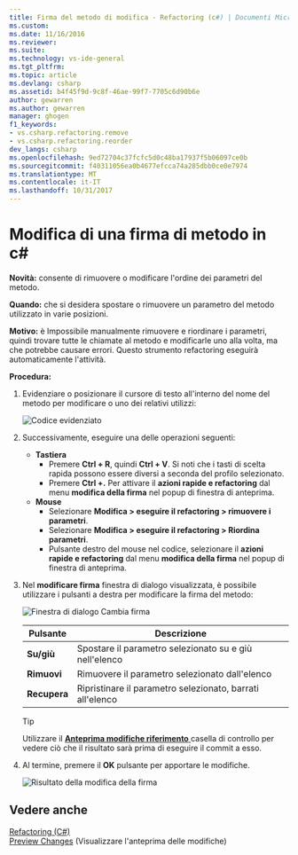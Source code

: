 ```yaml
---
title: Firma del metodo di modifica - Refactoring (c#) | Documenti Microsoft
ms.custom: 
ms.date: 11/16/2016
ms.reviewer: 
ms.suite: 
ms.technology: vs-ide-general
ms.tgt_pltfrm: 
ms.topic: article
ms.devlang: csharp
ms.assetid: b4f45f9d-9c8f-46ae-99f7-7705c6d90b6e
author: gewarren
ms.author: gewarren
manager: ghogen
f1_keywords:
- vs.csharp.refactoring.remove
- vs.csharp.refactoring.reorder
dev_langs: csharp
ms.openlocfilehash: 9ed72704c37fcfc5d0c48ba17937f5b06097ce0b
ms.sourcegitcommit: f40311056ea0b4677efcca74a285dbb0ce0e7974
ms.translationtype: MT
ms.contentlocale: it-IT
ms.lasthandoff: 10/31/2017
---
```

# <a name="change-a-method-signature-in-c"></a>Modifica di una firma di metodo in c# #
**Novità:** consente di rimuovere o modificare l'ordine dei parametri del metodo.

**Quando:** che si desidera spostare o rimuovere un parametro del metodo utilizzato in varie posizioni.  

**Motivo:** è Impossibile manualmente rimuovere e riordinare i parametri, quindi trovare tutte le chiamate al metodo e modificarle uno alla volta, ma che potrebbe causare errori.  Questo strumento refactoring eseguirà automaticamente l'attività.

**Procedura:**

1. Evidenziare o posizionare il cursore di testo all'interno del nome del metodo per modificare o uno dei relativi utilizzi:

   ![Codice evidenziato](media/changesignature_highlight.png)

1. Successivamente, eseguire una delle operazioni seguenti:
   * **Tastiera**
     * Premere **Ctrl + R**, quindi **Ctrl + V**.  Si noti che i tasti di scelta rapida possono essere diversi a seconda del profilo selezionato.
     * Premere **Ctrl +.** Per attivare il **azioni rapide e refactoring** dal menu **modifica della firma** nel popup di finestra di anteprima.
   * **Mouse**
     * Selezionare **Modifica > eseguire il refactoring > rimuovere i parametri**.
     * Selezionare **Modifica > eseguire il refactoring > Riordina parametri**.
     * Pulsante destro del mouse nel codice, selezionare il **azioni rapide e refactoring** dal menu **modifica della firma** nel popup di finestra di anteprima.

1. Nel **modificare firma** finestra di dialogo visualizzata, è possibile utilizzare i pulsanti a destra per modificare la firma del metodo:

   ![Finestra di dialogo Cambia firma](media/changesignature_dialog.png)

   | Pulsante | Descrizione
   | ------ | ---
   | **Su/giù** | Spostare il parametro selezionato su e giù nell'elenco
   | **Rimuovi**  | Rimuovere il parametro selezionato dall'elenco
   | **Recupera** | Ripristinare il parametro selezionato, barrati all'elenco

   > [!TIP]
   > Utilizzare il [ **Anteprima modifiche riferimento** ](../../ide/preview-changes.md) casella di controllo per vedere ciò che il risultato sarà prima di eseguire il commit a esso.

1. Al termine, premere il **OK** pulsante per apportare le modifiche.

   ![Risultato della modifica della firma](media/changesignature_result.png)

## <a name="see-also"></a>Vedere anche  
[Refactoring (C#)](../refactoring-csharp.md)  
[Preview Changes](../../ide/preview-changes.md) (Visualizzare l'anteprima delle modifiche)